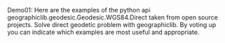 Demo01: Here are the examples of the python api geographiclib.geodesic.Geodesic.WGS84.Direct taken from open source projects. Solve direct geodetic problem with geographiclib. By voting up you can indicate which examples are most useful and appropriate.
